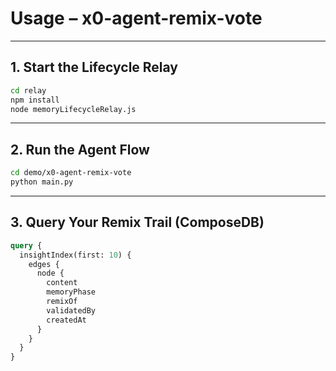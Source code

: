 # Usage – x0-agent-remix-vote

---

## 1. Start the Lifecycle Relay

```bash
cd relay
npm install
node memoryLifecycleRelay.js
```

---

## 2. Run the Agent Flow

```bash
cd demo/x0-agent-remix-vote
python main.py
```

---

## 3. Query Your Remix Trail (ComposeDB)

```graphql
query {
  insightIndex(first: 10) {
    edges {
      node {
        content
        memoryPhase
        remixOf
        validatedBy
        createdAt
      }
    }
  }
}
```